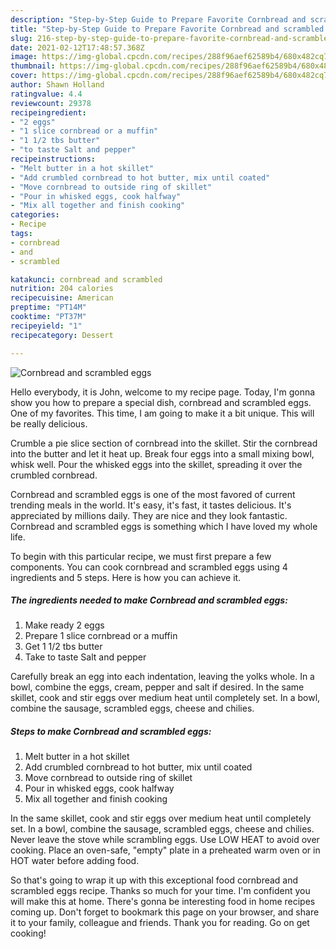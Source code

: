 ```yaml
---
description: "Step-by-Step Guide to Prepare Favorite Cornbread and scrambled eggs"
title: "Step-by-Step Guide to Prepare Favorite Cornbread and scrambled eggs"
slug: 216-step-by-step-guide-to-prepare-favorite-cornbread-and-scrambled-eggs
date: 2021-02-12T17:48:57.368Z
image: https://img-global.cpcdn.com/recipes/288f96aef62589b4/680x482cq70/cornbread-and-scrambled-eggs-recipe-main-photo.jpg
thumbnail: https://img-global.cpcdn.com/recipes/288f96aef62589b4/680x482cq70/cornbread-and-scrambled-eggs-recipe-main-photo.jpg
cover: https://img-global.cpcdn.com/recipes/288f96aef62589b4/680x482cq70/cornbread-and-scrambled-eggs-recipe-main-photo.jpg
author: Shawn Holland
ratingvalue: 4.4
reviewcount: 29378
recipeingredient:
- "2 eggs"
- "1 slice cornbread or a muffin"
- "1 1/2 tbs butter"
- "to taste Salt and pepper"
recipeinstructions:
- "Melt butter in a hot skillet"
- "Add crumbled cornbread to hot butter, mix until coated"
- "Move cornbread to outside ring of skillet"
- "Pour in whisked eggs, cook halfway"
- "Mix all together and finish cooking"
categories:
- Recipe
tags:
- cornbread
- and
- scrambled

katakunci: cornbread and scrambled 
nutrition: 204 calories
recipecuisine: American
preptime: "PT14M"
cooktime: "PT37M"
recipeyield: "1"
recipecategory: Dessert

---
```



![Cornbread and scrambled eggs](https://img-global.cpcdn.com/recipes/288f96aef62589b4/680x482cq70/cornbread-and-scrambled-eggs-recipe-main-photo.jpg)

Hello everybody, it is John, welcome to my recipe page. Today, I'm gonna show you how to prepare a special dish, cornbread and scrambled eggs. One of my favorites. This time, I am going to make it a bit unique. This will be really delicious.

Crumble a pie slice section of cornbread into the skillet. Stir the cornbread into the butter and let it heat up. Break four eggs into a small mixing bowl, whisk well. Pour the whisked eggs into the skillet, spreading it over the crumbled cornbread.

Cornbread and scrambled eggs is one of the most favored of current trending meals in the world. It's easy, it's fast, it tastes delicious. It's appreciated by millions daily. They are nice and they look fantastic. Cornbread and scrambled eggs is something which I have loved my whole life.


To begin with this particular recipe, we must first prepare a few components. You can cook cornbread and scrambled eggs using 4 ingredients and 5 steps. Here is how you can achieve it.

<!--inarticleads1-->

##### The ingredients needed to make Cornbread and scrambled eggs:

1. Make ready 2 eggs
1. Prepare 1 slice cornbread or a muffin
1. Get 1 1/2 tbs butter
1. Take to taste Salt and pepper


Carefully break an egg into each indentation, leaving the yolks whole. In a bowl, combine the eggs, cream, pepper and salt if desired. In the same skillet, cook and stir eggs over medium heat until completely set. In a bowl, combine the sausage, scrambled eggs, cheese and chilies. 

<!--inarticleads2-->

##### Steps to make Cornbread and scrambled eggs:

1. Melt butter in a hot skillet
1. Add crumbled cornbread to hot butter, mix until coated
1. Move cornbread to outside ring of skillet
1. Pour in whisked eggs, cook halfway
1. Mix all together and finish cooking


In the same skillet, cook and stir eggs over medium heat until completely set. In a bowl, combine the sausage, scrambled eggs, cheese and chilies. Never leave the stove while scrambling eggs. Use LOW HEAT to avoid over cooking. Place an oven-safe, &#34;empty&#34; plate in a preheated warm oven or in HOT water before adding food. 

So that's going to wrap it up with this exceptional food cornbread and scrambled eggs recipe. Thanks so much for your time. I'm confident you will make this at home. There's gonna be interesting food in home recipes coming up. Don't forget to bookmark this page on your browser, and share it to your family, colleague and friends. Thank you for reading. Go on get cooking!
